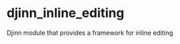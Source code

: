 djinn_inline_editing
====================

Djinn module that provides a framework for inline editing
